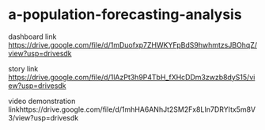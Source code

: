# a-population-forecasting-analysis


dashboard link https://drive.google.com/file/d/1mDuofxp7ZHWKYFpBdS9hwhmtzsJBOhqZ/view?usp=drivesdk


story link https://drive.google.com/file/d/1lAzPt3h9P4TbH_fXHcDDm3zwzb8dyS15/view?usp=drivesdk


video demonstration linkhttps://drive.google.com/file/d/1mhHA6ANhJt2SM2Fx8LIn7DRYItx5m8V3/view?usp=drivesdk
